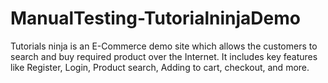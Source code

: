 # ManualTesting-TutorialninjaDemo
Tutorials ninja is an E-Commerce demo site which allows the customers to search and buy required product over the Internet. It includes key features like Register, Login, Product search, Adding to cart, checkout, and more.

